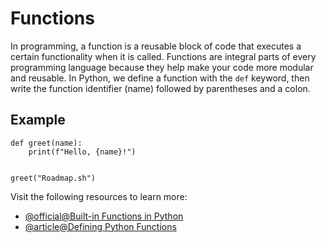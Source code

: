 # Functions

In programming, a function is a reusable block of code that executes a certain functionality when it is called. Functions are integral parts of every programming language because they help make your code more modular and reusable. In Python, we define a function with the `def` keyword, then write the function identifier (name) followed by parentheses and a colon.

Example
-------

    def greet(name):
        print(f"Hello, {name}!")
    
    
    greet("Roadmap.sh")

Visit the following resources to learn more:

- [@official@Built-in Functions in Python](https://docs.python.org/3/library/functions.html)
- [@article@Defining Python Functions](https://realpython.com/defining-your-own-python-function/)